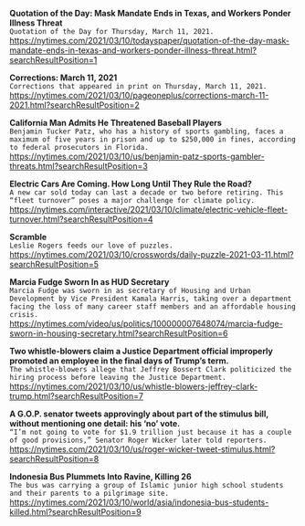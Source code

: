 **Quotation of the Day: Mask Mandate Ends in Texas, and Workers Ponder Illness Threat**\
`Quotation of the Day for Thursday, March 11, 2021.`\
https://nytimes.com/2021/03/10/todayspaper/quotation-of-the-day-mask-mandate-ends-in-texas-and-workers-ponder-illness-threat.html?searchResultPosition=1

**Corrections: March 11, 2021**\
`Corrections that appeared in print on Thursday, March 11, 2021.`\
https://nytimes.com/2021/03/10/pageoneplus/corrections-march-11-2021.html?searchResultPosition=2

**California Man Admits He Threatened Baseball Players**\
`Benjamin Tucker Patz, who has a history of sports gambling, faces a maximum of five years in prison and up to $250,000 in fines, according to federal prosecutors in Florida.`\
https://nytimes.com/2021/03/10/us/benjamin-patz-sports-gambler-threats.html?searchResultPosition=3

**Electric Cars Are Coming. How Long Until They Rule the Road?**\
`A new car sold today can last a decade or two before retiring. This “fleet turnover” poses a major challenge for climate policy.`\
https://nytimes.com/interactive/2021/03/10/climate/electric-vehicle-fleet-turnover.html?searchResultPosition=4

**Scramble**\
`Leslie Rogers feeds our love of puzzles.`\
https://nytimes.com/2021/03/10/crosswords/daily-puzzle-2021-03-11.html?searchResultPosition=5

**Marcia Fudge Sworn In as HUD Secretary**\
`Marcia Fudge was sworn in as secretary of Housing and Urban Development by Vice President Kamala Harris, taking over a department facing the loss of many career staff members and an affordable housing crisis.`\
https://nytimes.com/video/us/politics/100000007648074/marcia-fudge-sworn-in-housing-secretary.html?searchResultPosition=6

**Two whistle-blowers claim a Justice Department official improperly promoted an employee in the final days of Trump’s term.**\
`The whistle-blowers allege that Jeffrey Bossert Clark politicized the hiring process before leaving the Justice Department.`\
https://nytimes.com/2021/03/10/us/whistle-blowers-jeffrey-clark-trump.html?searchResultPosition=7

**A G.O.P. senator tweets approvingly about part of the stimulus bill, without mentioning one detail: his ‘no’ vote.**\
`“I’m not going to vote for $1.9 trillion just because it has a couple of good provisions,” Senator Roger Wicker later told reporters.`\
https://nytimes.com/2021/03/10/us/roger-wicker-tweet-stimulus.html?searchResultPosition=8

**Indonesia Bus Plummets Into Ravine, Killing 26**\
`The bus was carrying a group of Islamic junior high school students and their parents to a pilgrimage site.`\
https://nytimes.com/2021/03/10/world/asia/indonesia-bus-students-killed.html?searchResultPosition=9


